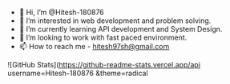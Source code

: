 - 👋 Hi, I’m @Hitesh-180876
- 👀 I’m interested in web development and problem solving.
- 🌱 I’m currently learning API development and System Design.
- 💞️ I’m looking to work with fast paced environment.
- 📫 How to reach me - hitesh97sh@gmail.com 

<!---
Hitesh-180876/Hitesh-180876 is a ✨ special ✨ repository because its `README.md` (this file) appears on your GitHub profile.
You can click the Preview link to take a look at your changes.
--->

![GitHub Stats](https://github-readme-stats.vercel.app/api username=Hitesh-180876 &theme=radical
